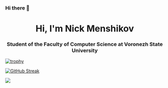 ### Hi there 👋
<h1 align="center">Hi, I'm Nick Menshikov</a>
<h3 align="center">Student of the Faculty of Computer Science at Voronezh State University</h3>

[![trophy](https://github-profile-trophy.vercel.app/?username=menshikovnik)](https://github.com/menshikovnik/github-profile-trophy)

[![GitHub Streak](https://github-readme-streak-stats.herokuapp.com/?user=menshikovnik)](https://git.io/streak-stats)

![](https://github-profile-summary-cards.vercel.app/api/cards/most-commit-language?username=menshikovnik&theme=solarized_dark)

<!--
**menshikovnik/menshikovnik** is a ✨ _special_ ✨ repository because its `README.md` (this file) appears on your GitHub profile.

Here are some ideas to get you started:

- 🔭 I’m currently working on ...
- 🌱 I’m currently learning ...
- 👯 I’m looking to collaborate on ...
- 🤔 I’m looking for help with ...
- 💬 Ask me about ...
- 📫 How to reach me: ...
- 😄 Pronouns: ...
- ⚡ Fun fact: ...
-->
